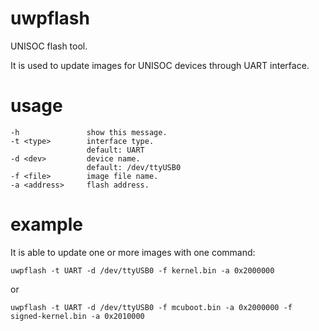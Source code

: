 # uwpflash
UNISOC flash tool.

It is used to update images for UNISOC devices through UART interface.

# usage
```
-h               show this message.
-t <type>        interface type.
				 default: UART
-d <dev>         device name.
				 default: /dev/ttyUSB0
-f <file>        image file name.
-a <address>     flash address.
```
# example

It is able to update one or more images with one command:

```
uwpflash -t UART -d /dev/ttyUSB0 -f kernel.bin -a 0x2000000
```

or

```
uwpflash -t UART -d /dev/ttyUSB0 -f mcuboot.bin -a 0x2000000 -f signed-kernel.bin -a 0x2010000
```

